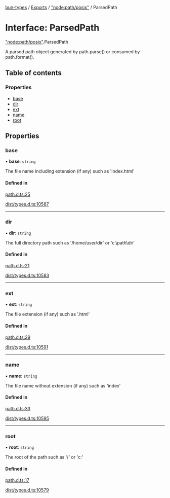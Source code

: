 [bun-types](https://github.com/oven-sh/bun-types/blob/master/api-docs/README.md) / [Exports](https://github.com/oven-sh/bun-types/blob/master/api-docs/modules.md) / ["node:path/posix"](https://github.com/oven-sh/bun-types/blob/master/api-docs/modules/node_path_posix_.md) / ParsedPath

# Interface: ParsedPath

["node:path/posix"](https://github.com/oven-sh/bun-types/blob/master/api-docs/modules/node_path_posix_.md).ParsedPath

A parsed path object generated by path.parse() or consumed by path.format().

## Table of contents

### Properties

- [base](https://github.com/oven-sh/bun-types/blob/master/api-docs/interfaces/node_path_posix_.ParsedPath.md#base)
- [dir](https://github.com/oven-sh/bun-types/blob/master/api-docs/interfaces/node_path_posix_.ParsedPath.md#dir)
- [ext](https://github.com/oven-sh/bun-types/blob/master/api-docs/interfaces/node_path_posix_.ParsedPath.md#ext)
- [name](https://github.com/oven-sh/bun-types/blob/master/api-docs/interfaces/node_path_posix_.ParsedPath.md#name)
- [root](https://github.com/oven-sh/bun-types/blob/master/api-docs/interfaces/node_path_posix_.ParsedPath.md#root)

## Properties

### base

• **base**: `string`

The file name including extension (if any) such as 'index.html'

#### Defined in

[path.d.ts:25](https://github.com/valgaze/bun-types/blob/6f8dbf8/path.d.ts#L25)

[dist/types.d.ts:10587](https://github.com/valgaze/bun-types/blob/6f8dbf8/dist/types.d.ts#L10587)

___

### dir

• **dir**: `string`

The full directory path such as '/home/user/dir' or 'c:\path\dir'

#### Defined in

[path.d.ts:21](https://github.com/valgaze/bun-types/blob/6f8dbf8/path.d.ts#L21)

[dist/types.d.ts:10583](https://github.com/valgaze/bun-types/blob/6f8dbf8/dist/types.d.ts#L10583)

___

### ext

• **ext**: `string`

The file extension (if any) such as '.html'

#### Defined in

[path.d.ts:29](https://github.com/valgaze/bun-types/blob/6f8dbf8/path.d.ts#L29)

[dist/types.d.ts:10591](https://github.com/valgaze/bun-types/blob/6f8dbf8/dist/types.d.ts#L10591)

___

### name

• **name**: `string`

The file name without extension (if any) such as 'index'

#### Defined in

[path.d.ts:33](https://github.com/valgaze/bun-types/blob/6f8dbf8/path.d.ts#L33)

[dist/types.d.ts:10595](https://github.com/valgaze/bun-types/blob/6f8dbf8/dist/types.d.ts#L10595)

___

### root

• **root**: `string`

The root of the path such as '/' or 'c:\'

#### Defined in

[path.d.ts:17](https://github.com/valgaze/bun-types/blob/6f8dbf8/path.d.ts#L17)

[dist/types.d.ts:10579](https://github.com/valgaze/bun-types/blob/6f8dbf8/dist/types.d.ts#L10579)
